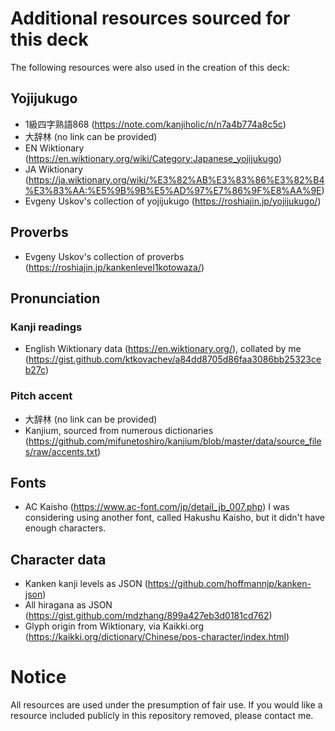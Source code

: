 # Additional resources sourced for this deck
The following resources were also used in the creation of this deck:

## Yojijukugo
- 1級四字熟語868 (https://note.com/kanjiholic/n/n7a4b774a8c5c)
- 大辞林 (no link can be provided)
- EN Wiktionary (https://en.wiktionary.org/wiki/Category:Japanese_yojijukugo)
- JA Wiktionary (https://ja.wiktionary.org/wiki/%E3%82%AB%E3%83%86%E3%82%B4%E3%83%AA:%E5%9B%9B%E5%AD%97%E7%86%9F%E8%AA%9E)
- Evgeny Uskov's collection of yojijukugo (https://roshiajin.jp/yojijukugo/)

## Proverbs
- Evgeny Uskov's collection of proverbs (https://roshiajin.jp/kankenlevel1kotowaza/)

## Pronunciation

### Kanji readings
- English Wiktionary data (https://en.wiktionary.org/), collated by me (https://gist.github.com/ktkovachev/a84dd8705d86faa3086bb25323ceb27c)

### Pitch accent
- 大辞林 (no link can be provided)
- Kanjium, sourced from numerous dictionaries (https://github.com/mifunetoshiro/kanjium/blob/master/data/source_files/raw/accents.txt)

## Fonts
- AC Kaisho (https://www.ac-font.com/jp/detail_jb_007.php)
I was considering using another font, called Hakushu Kaisho, but it didn't have enough characters.

## Character data
- Kanken kanji levels as JSON (https://github.com/hoffmannjp/kanken-json)
- All hiragana as JSON (https://gist.github.com/mdzhang/899a427eb3d0181cd762)
- Glyph origin from Wiktionary, via Kaikki.org (https://kaikki.org/dictionary/Chinese/pos-character/index.html)

# Notice
All resources are used under the presumption of fair use. If you would like a resource included publicly in this repository
removed, please contact me.